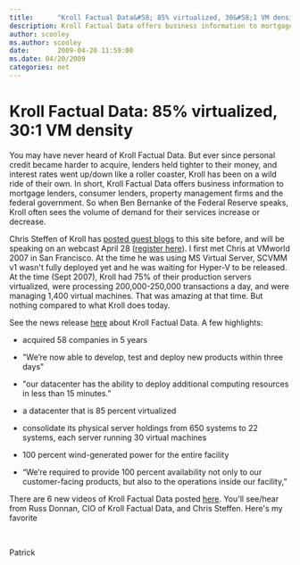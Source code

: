 ```yaml
---
title:      "Kroll Factual Data&#58; 85% virtualized, 30&#58;1 VM density"
description: Kroll Factual Data offers business information to mortgage lenders, consumer lenders, property management firms and the federal government.
author: scooley
ms.author: scooley
date:       2009-04-20 11:59:00
ms.date: 04/20/2009
categories: net
---
```

# Kroll Factual Data: 85% virtualized, 30:1 VM density

You may have never heard of Kroll Factual Data. But ever since personal credit became harder to acquire, lenders held tighter to their money, and interest rates went up/down like a roller coaster, Kroll has been on a wild ride of their own. In short, Kroll Factual Data offers business information to mortgage lenders, consumer lenders, property management firms and the federal government. So when Ben Bernanke of the Federal Reserve speaks, Kroll often sees the volume of demand for their services increase or decrease.

Chris Steffen of Kroll has [posted guest blogs](https://blogs.technet.com/virtualization/archive/2009/02/04/guest-post-the-green-benefits-we-ve-experienced-with-a-virtualized-data-center.aspx "Chris Steffen blog") to this site before, and will be speaking on an webcast April 28 ([register here](http://www2.eventsvc.com/academylive/register/c9fee1c9-b5ce-4349-a3f6-82858e358aa5 "Webcast reg page")). I first met Chris at VMworld 2007 in San Francisco. At the time he was using MS Virtual Server, SCVMM v1 wasn't fully deployed yet and he was waiting for Hyper-V to be released. At the time (Sept 2007), Kroll had 75% of their production servers virtualized, were processing 200,000-250,000 transactions a day, and were managing 1,400 virtual machines. That was amazing at that time. But nothing compared to what Kroll does today.

See the news release [here](https://www.microsoft.com/Presspass/press/2009/apr09/04-20KrollGreenPR.mspx "MSFT news release") about Kroll Factual Data. A few highlights:

  * acquired 58 companies in 5 years 

  * "We’re now able to develop, test and deploy new products within three days"

  * "our datacenter has the ability to deploy additional computing resources in less than 15 minutes.”

  * a datacenter that is 85 percent virtualized

  * consolidate its physical server holdings from 650 systems to 22 systems, each server running 30 virtual machines

  * 100 percent wind-generated power for the entire facility

  * “We’re required to provide 100 percent availability not only to our customer-facing products, but also to the operations inside our facility,”




There are 6 new videos of Kroll Factual Data posted [here](https://www.microsoft.com/infrastructure/casestudies/casestudy.mspx "Core Infrastructure website for videos"). You'll see/hear from Russ Donnan, CIO of Kroll Factual Data, and Chris Steffen. Here's my favorite

 

Patrick

